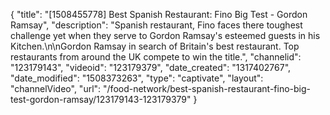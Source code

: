 {
    "title": "[1508455778] Best Spanish Restaurant: Fino Big Test - Gordon Ramsay",
    "description": "Spanish restaurant, Fino faces there toughest challenge yet when they serve to Gordon Ramsay's esteemed guests in his Kitchen.\n\nGordon Ramsay in search of Britain's best restaurant. Top restaurants from around the UK compete to win the title.",
    "channelid": "123179143",
    "videoid": "123179379",
    "date_created": "1317402767",
    "date_modified": "1508373263",
    "type": "captivate",
    "layout": "channelVideo",
    "url": "\/food-network\/best-spanish-restaurant-fino-big-test-gordon-ramsay\/123179143-123179379"
}